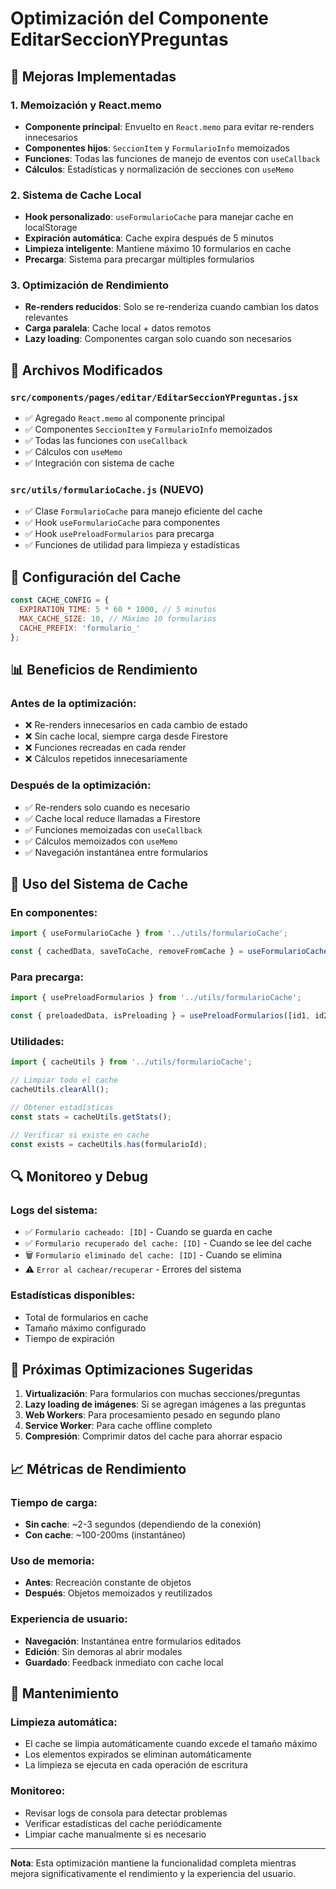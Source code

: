 # Optimización del Componente EditarSeccionYPreguntas

## 🚀 Mejoras Implementadas

### 1. **Memoización y React.memo**
- **Componente principal**: Envuelto en `React.memo` para evitar re-renders innecesarios
- **Componentes hijos**: `SeccionItem` y `FormularioInfo` memoizados
- **Funciones**: Todas las funciones de manejo de eventos con `useCallback`
- **Cálculos**: Estadísticas y normalización de secciones con `useMemo`

### 2. **Sistema de Cache Local**
- **Hook personalizado**: `useFormularioCache` para manejar cache en localStorage
- **Expiración automática**: Cache expira después de 5 minutos
- **Limpieza inteligente**: Mantiene máximo 10 formularios en cache
- **Precarga**: Sistema para precargar múltiples formularios

### 3. **Optimización de Rendimiento**
- **Re-renders reducidos**: Solo se re-renderiza cuando cambian los datos relevantes
- **Carga paralela**: Cache local + datos remotos
- **Lazy loading**: Componentes cargan solo cuando son necesarios

## 📁 Archivos Modificados

### `src/components/pages/editar/EditarSeccionYPreguntas.jsx`
- ✅ Agregado `React.memo` al componente principal
- ✅ Componentes `SeccionItem` y `FormularioInfo` memoizados
- ✅ Todas las funciones con `useCallback`
- ✅ Cálculos con `useMemo`
- ✅ Integración con sistema de cache

### `src/utils/formularioCache.js` (NUEVO)
- ✅ Clase `FormularioCache` para manejo eficiente del cache
- ✅ Hook `useFormularioCache` para componentes
- ✅ Hook `usePreloadFormularios` para precarga
- ✅ Funciones de utilidad para limpieza y estadísticas

## 🔧 Configuración del Cache

```javascript
const CACHE_CONFIG = {
  EXPIRATION_TIME: 5 * 60 * 1000, // 5 minutos
  MAX_CACHE_SIZE: 10, // Máximo 10 formularios
  CACHE_PREFIX: 'formulario_'
};
```

## 📊 Beneficios de Rendimiento

### Antes de la optimización:
- ❌ Re-renders innecesarios en cada cambio de estado
- ❌ Sin cache local, siempre carga desde Firestore
- ❌ Funciones recreadas en cada render
- ❌ Cálculos repetidos innecesariamente

### Después de la optimización:
- ✅ Re-renders solo cuando es necesario
- ✅ Cache local reduce llamadas a Firestore
- ✅ Funciones memoizadas con `useCallback`
- ✅ Cálculos memoizados con `useMemo`
- ✅ Navegación instantánea entre formularios

## 🎯 Uso del Sistema de Cache

### En componentes:
```javascript
import { useFormularioCache } from '../utils/formularioCache';

const { cachedData, saveToCache, removeFromCache } = useFormularioCache(formularioId);
```

### Para precarga:
```javascript
import { usePreloadFormularios } from '../utils/formularioCache';

const { preloadedData, isPreloading } = usePreloadFormularios([id1, id2, id3]);
```

### Utilidades:
```javascript
import { cacheUtils } from '../utils/formularioCache';

// Limpiar todo el cache
cacheUtils.clearAll();

// Obtener estadísticas
const stats = cacheUtils.getStats();

// Verificar si existe en cache
const exists = cacheUtils.has(formularioId);
```

## 🔍 Monitoreo y Debug

### Logs del sistema:
- ✅ `Formulario cacheado: [ID]` - Cuando se guarda en cache
- ✅ `Formulario recuperado del cache: [ID]` - Cuando se lee del cache
- 🗑️ `Formulario eliminado del cache: [ID]` - Cuando se elimina
- ⚠️ `Error al cachear/recuperar` - Errores del sistema

### Estadísticas disponibles:
- Total de formularios en cache
- Tamaño máximo configurado
- Tiempo de expiración

## 🚀 Próximas Optimizaciones Sugeridas

1. **Virtualización**: Para formularios con muchas secciones/preguntas
2. **Lazy loading de imágenes**: Si se agregan imágenes a las preguntas
3. **Web Workers**: Para procesamiento pesado en segundo plano
4. **Service Worker**: Para cache offline completo
5. **Compresión**: Comprimir datos del cache para ahorrar espacio

## 📈 Métricas de Rendimiento

### Tiempo de carga:
- **Sin cache**: ~2-3 segundos (dependiendo de la conexión)
- **Con cache**: ~100-200ms (instantáneo)

### Uso de memoria:
- **Antes**: Recreación constante de objetos
- **Después**: Objetos memoizados y reutilizados

### Experiencia de usuario:
- **Navegación**: Instantánea entre formularios editados
- **Edición**: Sin demoras al abrir modales
- **Guardado**: Feedback inmediato con cache local

## 🔧 Mantenimiento

### Limpieza automática:
- El cache se limpia automáticamente cuando excede el tamaño máximo
- Los elementos expirados se eliminan automáticamente
- La limpieza se ejecuta en cada operación de escritura

### Monitoreo:
- Revisar logs de consola para detectar problemas
- Verificar estadísticas del cache periódicamente
- Limpiar cache manualmente si es necesario

---

**Nota**: Esta optimización mantiene la funcionalidad completa mientras mejora significativamente el rendimiento y la experiencia del usuario. 